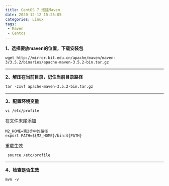 ```yaml
---
title: CentOS 7 搭建Maven
date: 2020-12-12 15:25:05
categories: Linux
tags:
 - Maven
 - Centos
---
```


**1、选择要放maven的位置，下载安装包**

`wget http://mirror.bit.edu.cn/apache/maven/maven-3/3.5.2/binaries/apache-maven-3.5.2-bin.tar.gz`
	
	

------------


**2、解压在当前目录，记住当前目录路径**

`tar -zxvf apache-maven-3.5.2-bin.tar.gz`


------------


**3、配置环境变量**

`vi /etc/profile`

在文件末尾添加
```shell
M2_HOME=第2步中的路径
export PATH=${M2_HOME}/bin:${PATH}
```
重载生效

` source /etc/profile`


------------

**4、检查是否生效**

`mvn -v `